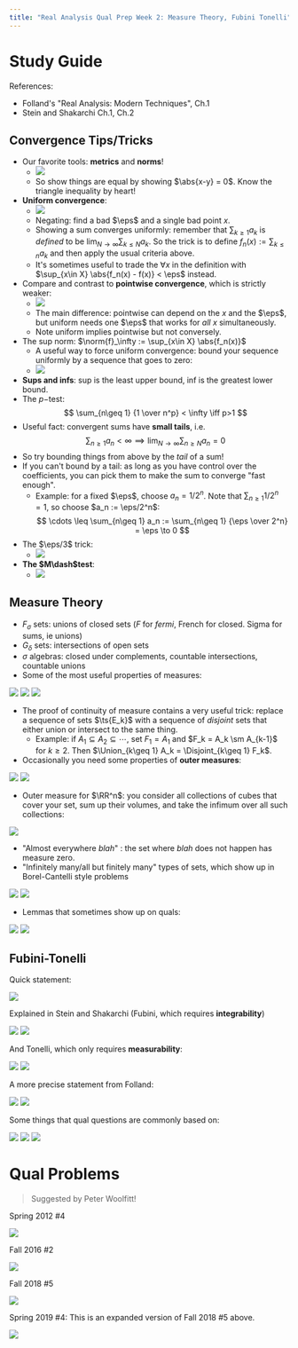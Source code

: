 ```yaml
---
title: "Real Analysis Qual Prep Week 2: Measure Theory, Fubini Tonelli"
---
```


# Study Guide

References: 

- Folland's "Real Analysis: Modern Techniques", Ch.1
- Stein and Shakarchi Ch.1, Ch.2

## Convergence Tips/Tricks

- Our favorite tools: **metrics** and **norms**!
	- ![](../../../attachments/Pasted%20image%2020210528184220.png)
	- So show things are equal by showing $\abs{x-y} = 0$. Know the triangle inequality by heart!
- **Uniform convergence**:
	- ![](../../../attachments/Pasted%20image%2020210528182641.png)
	- Negating: find a bad $\eps$ and a single bad point $x$.
	- Showing a sum converges uniformly: remember that $\sum_{k\geq 1} a_k$ is *defined* to be $\lim_{N\to\infty} \sum_{k\leq N} a_k$. So the trick is to define $f_n(x) := \sum_{k\leq n} a_k$ and then apply the usual criteria above.
	- It's sometimes useful to trade the $\forall x$ in the definition with $\sup_{x\in X} \abs{f_n(x) - f(x)} < \eps$ instead.
- Compare and contrast to **pointwise convergence**, which is strictly weaker:
	- ![](../../../attachments/Pasted%20image%2020210528182925.png)
	- The main difference: pointwise can depend on the $x$ and the $\eps$, but uniform needs one $\eps$ that works for *all* $x$ simultaneously.
	- Note uniform implies pointwise but not conversely.
- The sup norm: $\norm{f}_\infty := \sup_{x\in X} \abs{f_n(x)}$
	- A useful way to force uniform convergence: bound your sequence uniformly by a sequence that goes to zero:
	- ![](../../../attachments/Pasted%20image%2020210528183356.png)
- **Sups and infs**: sup is the least upper bound, inf is the greatest lower bound.
- The $p-$test: 
$$
\sum_{n\geq 1} {1 \over n^p} < \infty \iff p>1
$$
- Useful fact: convergent sums have **small tails**, i.e. 
$$
\sum_{n\geq 1} a_n < \infty \implies \lim_{N\to\infty}\sum_{n\geq N} a_n = 0
$$
- So try bounding things from above by the *tail* of a sum!
- If you can't bound by a tail: as long as you have control over the coefficients, you can pick them to make the sum to converge "fast enough".
	- Example: for a fixed $\eps$, choose $a_n = 1/2^n$. Note that $\sum_{n\geq 1} 1/2^n = 1$, so choose $a_n := \eps/2^n$:
$$
\cdots \leq \sum_{n\geq 1} a_n := \sum_{n\geq 1} {\eps \over 2^n} = \eps \to 0
$$
- The $\eps/3$ trick:
	- ![](../../../attachments/Pasted%20image%2020210528183619.png)
- **The $M\dash$test**:
	- ![](../../../attachments/Pasted%20image%2020210528183827.png)

## Measure Theory
-   $F_\sigma$ sets: unions of closed sets ($F$ for *fermi*, French for closed. Sigma for sums, ie unions)
-   $G_\delta$ sets: intersections of open sets
-   $\sigma$ algebras: closed under complements, countable intersections, countable unions
- Some of the most useful properties of measures:

![](../../../attachments/Pasted%20image%2020210528184432.png)
![](../../../attachments/Pasted%20image%2020210528184444.png)
![](../../../attachments/Pasted%20image%2020210528184451.png)

- The proof of continuity of measure contains a very useful trick: replace a sequence of sets $\ts{E_k}$ with a sequence of *disjoint* sets that either union or intersect to the same thing.
	- Example: if $A_1 \subseteq A_2 \subseteq \cdots$, set $F_1=A_1$ and $F_k = A_k \sm A_{k-1}$ for $k\geq 2$. Then $\Union_{k\geq 1} A_k = \Disjoint_{k\geq 1} F_k$.
- Occasionally you need some properties of **outer measures**:

![](../../../attachments/Pasted%20image%2020210528184814.png)
![](../../../attachments/Pasted%20image%2020210528184827.png)

- Outer measure for $\RR^n$: you consider all collections of cubes that cover your set, sum up their volumes, and take the infimum over all such collections:

![](../../../attachments/Pasted%20image%2020210528184951.png)

- "Almost everywhere *blah*" : the set where *blah* does not happen has measure zero.
- "Infinitely many/all but finitely many" types of sets, which show up in Borel-Cantelli style problems

![](../../../attachments/Pasted%20image%2020210528183952.png)
![](../../../attachments/Pasted%20image%2020210528184004.png)

- Lemmas that sometimes show up on quals:

![](../../../attachments/Pasted%20image%2020210528185216.png)
![](../../../attachments/Pasted%20image%2020210528185223.png)

## Fubini-Tonelli

Quick statement:

![](../../../attachments/Pasted%20image%2020210528185415.png)


Explained in Stein and Shakarchi (Fubini, which requires **integrability**)

![](../../../attachments/Pasted%20image%2020210528185725.png)
![](../../../attachments/Pasted%20image%2020210528185759.png)

And Tonelli, which only requires **measurability**:

![](../../../attachments/Pasted%20image%2020210528185956.png)
![](../../../attachments/Pasted%20image%2020210528190018.png)


A more precise statement from Folland:

![](../../../attachments/Pasted%20image%2020210528185618.png)
![](../../../attachments/Pasted%20image%2020210528185433.png)


Some things that qual questions are commonly based on:

![](../../../attachments/Pasted%20image%2020210528190107.png)
![](../../../attachments/Pasted%20image%2020210528190142.png)
![](../../../attachments/Pasted%20image%2020210528190207.png)

# Qual Problems

> Suggested by Peter Woolfitt!

Spring 2012 #4

![](../../../attachments/Pasted%20image%2020210528180450.png)

Fall 2016 #2  

![](../../../attachments/Pasted%20image%2020210528181507.png)

Fall 2018 #5

![](../../../attachments/Pasted%20image%2020210528181558.png)

 Spring 2019 #4: This is an expanded version of Fall 2018 #5 above.

![](../../../attachments/Pasted%20image%2020210528181615.png)